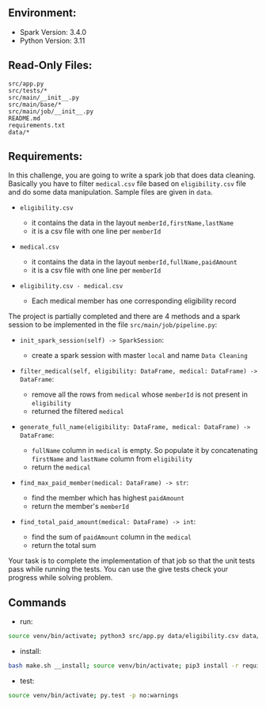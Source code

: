 ## Environment:
- Spark Version: 3.4.0
- Python Version: 3.11

## Read-Only Files:
```
src/app.py
src/tests/*
src/main/__init__.py
src/main/base/*
src/main/job/__init__.py
README.md
requirements.txt
data/*
```

## Requirements:
In this challenge, you are going to write a spark job that does data cleaning. Basically you have to filter `medical.csv` file based on `eligibility.csv` file and do some data manipulation. Sample files are given in `data`. 

- `eligibility.csv`
  - it contains the data in the layout `memberId,firstName,lastName`
  - it is a csv file with one line per `memberId`
  
- `medical.csv`
  - it contains the data in the layout `memberId,fullName,paidAmount`
  - it is a csv file with one line per `memberId`

- `eligibility.csv - medical.csv`
  - Each medical member has one corresponding eligibility record

The project is partially completed and there are 4 methods and a spark session to be implemented in the file `src/main/job/pipeline.py`:

- `init_spark_session(self) -> SparkSession`:
  - create a spark session with master `local` and name `Data Cleaning`

- `filter_medical(self, eligibility: DataFrame, medical: DataFrame) -> DataFrame`:
  - remove all the rows from `medical` whose `memberId` is not present in `eligibility`
  - returned the filtered `medical`

- `generate_full_name(eligibility: DataFrame, medical: DataFrame) -> DataFrame`:
  - `fullName` column in `medical` is empty. So populate it by concatenating `firstName` and `lastName` column from `eligibility`
  - return the `medical`

- `find_max_paid_member(medical: DataFrame) -> str`:
  - find the member which has highest `paidAmount`
  - return the member's `memberId`

- `find_total_paid_amount(medical: DataFrame) -> int`:
  - find the sum of `paidAmount` column in the `medical`
  - return the total sum
    
Your task is to complete the implementation of that job so that the unit tests pass while running the tests. You can use the give tests check your progress while solving problem.

## Commands
- run: 
```bash
source venv/bin/activate; python3 src/app.py data/eligibility.csv data/medical.csv
```
- install: 
```bash
bash make.sh __install; source venv/bin/activate; pip3 install -r requirements.txt
```
- test: 
```bash
source venv/bin/activate; py.test -p no:warnings
```
